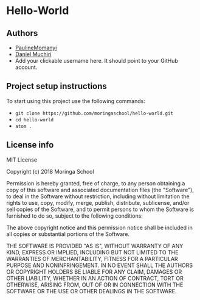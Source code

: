# Hello-World

## Authors
- [PaulineMomanyi](https://github.com/Pauline-momanyi)
- [Daniel Muchiri](https://github.com/daydroidmuchiri)
- Add your clickable username here. It should point to your GitHub account. 

## Project setup instructions
To start using this project use the following commands:

- `git clone https://github.com/moringaschool/hello-world.git`
- `cd hello-world`
- `atom .`

## License info
MIT License

Copyright (c) 2018 Moringa School

Permission is hereby granted, free of charge, to any person obtaining a copy
of this software and associated documentation files (the "Software"), to deal
in the Software without restriction, including without limitation the rights
to use, copy, modify, merge, publish, distribute, sublicense, and/or sell
copies of the Software, and to permit persons to whom the Software is
furnished to do so, subject to the following conditions:

The above copyright notice and this permission notice shall be included in all
copies or substantial portions of the Software.

THE SOFTWARE IS PROVIDED "AS IS", WITHOUT WARRANTY OF ANY KIND, EXPRESS OR
IMPLIED, INCLUDING BUT NOT LIMITED TO THE WARRANTIES OF MERCHANTABILITY,
FITNESS FOR A PARTICULAR PURPOSE AND NONINFRINGEMENT. IN NO EVENT SHALL THE
AUTHORS OR COPYRIGHT HOLDERS BE LIABLE FOR ANY CLAIM, DAMAGES OR OTHER
LIABILITY, WHETHER IN AN ACTION OF CONTRACT, TORT OR OTHERWISE, ARISING FROM,
OUT OF OR IN CONNECTION WITH THE SOFTWARE OR THE USE OR OTHER DEALINGS IN THE
SOFTWARE.
